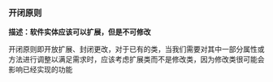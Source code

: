 ### 开闭原则

<strong>描述：软件实体应该可以扩展，但是不可修改</strong>

开闭原则即开放扩展、封闭更改，对于已有的类，当我们需要对其中一部分属性或方法进行调整以满足需求时，应该考虑扩展类而不是修改类，因为修改类很可能会影响已经实现的功能


